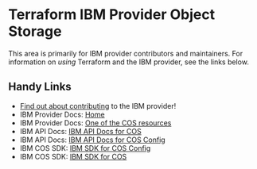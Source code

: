# Terraform IBM Provider Object Storage
<!-- markdownlint-disable MD026 -->
This area is primarily for IBM provider contributors and maintainers. For information on _using_ Terraform and the IBM provider, see the links below.


## Handy Links
* [Find out about contributing](../../../CONTRIBUTING.md) to the IBM provider!
* IBM Provider Docs: [Home](https://registry.terraform.io/providers/IBM-Cloud/ibm/latest/docs)
* IBM Provider Docs: [One of the COS resources](https://registry.terraform.io/providers/IBM-Cloud/ibm/latest/docs/resources/cos_bucket)
* IBM API Docs: [IBM API Docs for COS](https://cloud.ibm.com/apidocs/cos/cos-compatibility)
* IBM API Docs: [IBM API Docs for COS Config](https://cloud.ibm.com/apidocs/cos/cos-configuration)
* IBM COS SDK: [IBM SDK for COS Config](github.com/IBM/ibm-cos-sdk-go-config)
* IBM COS SDK: [IBM SDK for COS](https://github.com/IBM/ibm-cos-sdk-go/)
